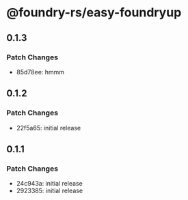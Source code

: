 # @foundry-rs/easy-foundryup

## 0.1.3

### Patch Changes

- 85d78ee: hmmm

## 0.1.2

### Patch Changes

- 22f5a65: initial release

## 0.1.1

### Patch Changes

- 24c943a: initial release
- 2923385: initial release
